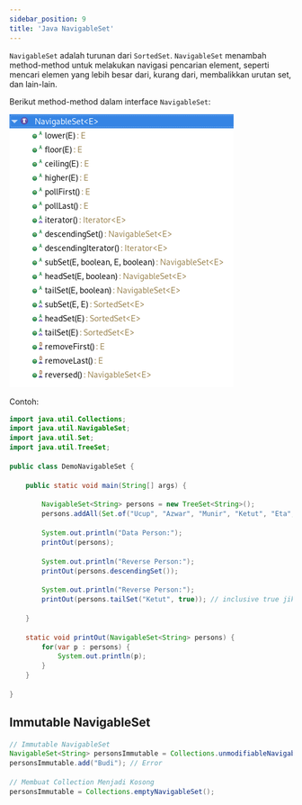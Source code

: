 ```yaml
---
sidebar_position: 9
title: 'Java NavigableSet'
---
```


`NavigableSet` adalah turunan dari `SortedSet`. `NavigableSet` menambah method-method untuk melakukan navigasi pencarian element, seperti mencari elemen yang lebih besar dari, kurang dari, membalikkan urutan set, dan lain-lain.

Berikut method-method dalam interface `NavigableSet`:

![](/img/java/navigableset.png)

Contoh:

```java
import java.util.Collections;
import java.util.NavigableSet;
import java.util.Set;
import java.util.TreeSet;

public class DemoNavigableSet {

	public static void main(String[] args) {
		
		NavigableSet<String> persons = new TreeSet<String>();
		persons.addAll(Set.of("Ucup", "Azwar", "Munir", "Ketut", "Eta", "Gunawan"));
		
		System.out.println("Data Person:");
		printOut(persons);
		
		System.out.println("Reverse Person:");
		printOut(persons.descendingSet());
		
		System.out.println("Reverse Person:");
		printOut(persons.tailSet("Ketut", true)); // inclusive true jika nama sort pengembalian dimulai dari endpoint dalam hal ini"Ketut" akan disertakan dalam tampilan yang dikembalikan
				
	}
	
	static void printOut(NavigableSet<String> persons) {
		for(var p : persons) {
			System.out.println(p);
		}
	}

}
```

## Immutable NavigableSet

```java
// Immutable NavigableSet
NavigableSet<String> personsImmutable = Collections.unmodifiableNavigableSet(persons);
personsImmutable.add("Budi"); // Error

// Membuat Collection Menjadi Kosong
personsImmutable = Collections.emptyNavigableSet();
```
